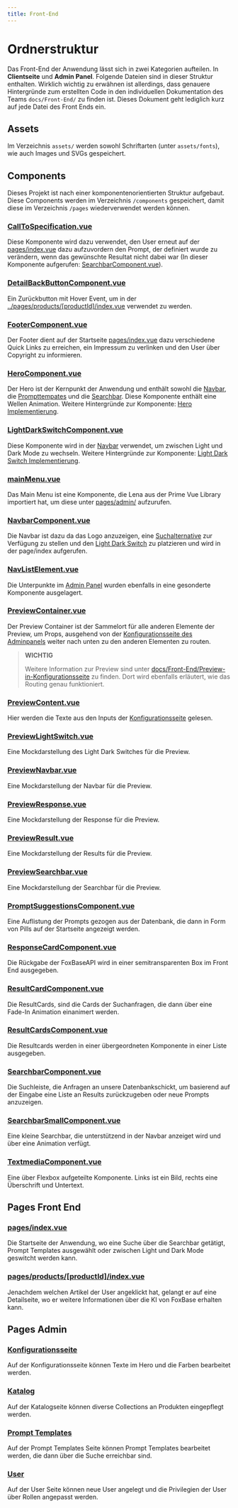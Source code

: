 ```yaml
---
title: Front-End
---
```


# Ordnerstruktur 
Das Front-End der Anwendung lässt sich in zwei Kategorien aufteilen. In **Clientseite** und **Admin Panel**. Folgende Dateien sind in dieser Struktur enthalten. Wirklich wichtig zu erwähnen ist allerdings, dass genauere Hintergründe zum erstellten Code in den individuellen Dokumentation des Teams `docs/Front-End/` zu finden ist. Dieses Dokument geht lediglich kurz auf jede Datei des Front Ends ein.

## Assets
Im Verzeichnis `assets/` werden sowohl Schriftarten (unter `assets/fonts`), wie auch Images und SVGs gespeichert.
## Components
Dieses Projekt ist nach einer komponentenorientierten Struktur aufgebaut. Diese Components werden im Verzeichnis `/components` gespeichert, damit diese im Verzeichnis `/pages` wiederverwendet werden können.

### [CallToSpecification.vue](../components/CallToSpecification.vue)
Diese Komponente wird dazu verwendet, den User erneut auf der [pages/index.vue](../pages/index.vue) dazu aufzuvordern den Prompt, der definiert wurde zu verändern, wenn das gewünschte Resultat nicht dabei war (In dieser Komponente aufgerufen: [SearchbarComponent.vue](../components/SearchbarComponent.vue)).


### [DetailBackButtonComponent.vue](../components/DetailBackButtonComponent.vue)
Ein Zurückbutton mit Hover Event, um in der [../pages/products/[productId]/index.vue](../pages/products/[productId]/index.vue) verwendet zu werden.

### [FooterComponent.vue](../components/FooterComponent.vue)
Der Footer dient auf der Startseite [pages/index.vue](../pages/index.vue)  dazu verschiedene Quick Links zu erreichen, ein Impressum zu verlinken und den User über Copyright zu informieren.

### [HeroComponent.vue](../components/HeroComponent.vue)
Der Hero ist der Kernpunkt der Anwendung und enthält sowohl die [Navbar](../components/NavbarComponent.vue), die [Prompttempates](../components/PromptSuggestionsComponent.vue) und die [Searchbar](../components/SearchbarComponent.vue). Diese Komponente enthält eine Wellen Animation. 
Weitere Hintergründe zur Komponente: [Hero Implementierung](./Front-End/Hero-Implementierung.md).

### [LightDarkSwitchComponent.vue](../components/LightDarkSwitchComponent.vue)
Diese Komponente wird in der [Navbar](../components/NavbarComponent.vue) verwendet, um zwischen Light und Dark Mode zu wechseln. Weitere Hintergründe zur Komponente: [Light Dark Switch Implementierung](./Front-End/Light-Dark-Switch-Button.md).

### [mainMenu.vue](../components/mainMenu.vue)
Das Main Menu ist eine Komponente, die Lena aus der Prime Vue Library importiert hat, um diese unter [pages/admin/](../pages/admin/) aufzurufen.

### [NavbarComponent.vue](../components/NavbarComponent.vue)
Die Navbar ist dazu da das Logo anzuzeigen, eine [Suchalternative](../components/SearchbarSmallComponent.vue) zur Verfügung zu stellen und den [Light Dark Switch](../components/LightDarkSwitchComponent.vue) zu platzieren und wird in der page/index aufgerufen.

### [NavListElement.vue](../components/NavListElement.vue)
Die Unterpunkte im [Admin Panel](../pages/admin/index.vue) wurden ebenfalls in eine gesonderte Komponente ausgelagert.

### [PreviewContainer.vue](../components/PreviewContainer.vue)
Der Preview Container ist der Sammelort für alle anderen Elemente der Preview, um Props, ausgehend von der [Konfigurationsseite des Adminpanels](../pages/admin/index.vue) weiter nach unten zu den anderen Elementen zu routen.

> **WICHTIG**
>
> Weitere Information zur Preview sind unter [docs/Front-End/Preview-in-Konfigurationsseite](./Front-End/Preview-in-Konfigurationsseite.md) zu finden. Dort wird ebenfalls erläutert, wie das Routing genau funktioniert.

### [PreviewContent.vue](../components/PreviewContent.vue)
Hier werden die Texte aus den Inputs der [Konfigurationsseite](../pages/admin/index.vue) gelesen.

### [PreviewLightSwitch.vue](../components/PreviewLightSwitch.vue)
Eine Mockdarstellung des Light Dark Switches für die Preview.

### [PreviewNavbar.vue](../components/PreviewNavbar.vue)
Eine Mockdarstellung der Navbar für die Preview.

### [PreviewResponse.vue](../components/PreviewResponse.vue)
Eine Mockdarstellung der Response für die Preview.

### [PreviewResult.vue](../components/PreviewResult.vue)
Eine Mockdarstellung der Results für die Preview.

### [PreviewSearchbar.vue](../components/PreviewSearchbar.vue)
Eine Mockdarstellung der Searchbar für die Preview.

### [PromptSuggestionsComponent.vue](../components/PromptSuggestionsComponent.vue)
Eine Auflistung der Prompts gezogen aus der Datenbank, die dann in Form von Pills auf der Startseite angezeigt werden.

### [ResponseCardComponent.vue](../components/ResponseCardComponent.vue)
Die Rückgabe der FoxBaseAPI wird in einer semitransparenten Box im Front End ausgegeben.

### [ResultCardComponent.vue](../components/ResultCardComponent.vue)
Die ResultCards, sind die Cards der Suchanfragen, die dann über eine Fade-In Animation einanimert werden.

### [ResultCardsComponent.vue](../components/ResultCardsComponent.vue)
Die Resultcards werden in einer übergeordneten Komponente in einer Liste ausgegeben.

### [SearchbarComponent.vue](../components/SearchbarComponent.vue)
Die Suchleiste, die Anfragen an unsere Datenbankschickt, um basierend auf der Eingabe eine Liste an Results zurückzugeben oder neue Prompts anzuzeigen.

### [SearchbarSmallComponent.vue](../components/SearchbarSmallComponent.vue)
Eine kleine Searchbar, die unterstützend in der Navbar anzeiget wird und über eine Animation verfügt.

### [TextmediaComponent.vue](../components/TextmediaComponent.vue)
Eine über Flexbox aufgeteilte Komponente. Links ist ein Bild, rechts eine Überschrift und Untertext.

## Pages Front End

### [pages/index.vue](../pages/index.vue)
Die Startseite der Anwendung, wo eine Suche über die Searchbar getätigt, Prompt Templates ausgewählt oder zwischen Light und Dark Mode geswitcht werden kann.

###  [pages/products/[productId]/index.vue](../pages/products/[productId]/index.vue)
Jenachdem welchen Artikel der User angeklickt hat, gelangt er auf eine Detailseite, wo er weitere Informationen über die KI von FoxBase erhalten kann.

## Pages Admin

### [Konfigurationsseite](../pages/admin/index.vue)
Auf der Konfigurationsseite können Texte im Hero und die Farben bearbeitet werden.
### [Katalog](../pages/admin/catalog/index.vue)
Auf der Katalogseite können diverse Collections an Produkten eingepflegt werden.
### [Prompt Templates](../pages/admin/prompt-templates/index.vue)
Auf der Prompt Templates Seite können Prompt Templates bearbeitet werden, die dann über die Suche erreichbar sind.

### [User](../pages/admin/user/index.vue)
Auf der User Seite können neue User angelegt und die Privilegien der User über Rollen angepasst werden. 